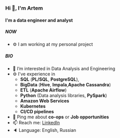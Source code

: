 ### Hi :wave:, I'm Artem
#### I'm a data engineer and analyst
##### NOW
- :gear: I am working at my personal project

##### BIO
- :eyes: I’m interested in Data Analysis and Engineering
- :gear: I've experience in 
  - **SQL** (**PL/SQL**, **PostgreSQL**),  
  - **BigData** (**Hive**, **Impala**,**Apache Cassandra**) 
  - **ETL** (**Apache Airflow**)
  - **Python** (Data analysis libraries, **PySpark**)
  - **Amazon Web Services**
  - **Kubernetes**
  - **CI/CD pipelines**
- 💬 Ping me about **co-ops** or **Job opportunities**
- :mailbox: Reach me: [LinkedIn](https://www.linkedin.com/in/artem-borisov-9540811b4/)
- :speaker: Language: English, Russian
